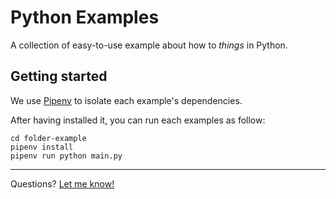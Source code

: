 # Python Examples

A collection of easy-to-use example about how to _things_ in Python.

## Getting started

We use [Pipenv](https://github.com/pypa/pipenv) to isolate each example's dependencies.

After having installed it, you can run each examples as follow:

```shell
cd folder-example
pipenv install
pipenv run python main.py
```

--- 

Questions? [Let me know!](https://matthieuscarset.com)
